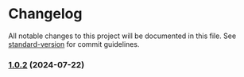 # Changelog

All notable changes to this project will be documented in this file. See [standard-version](https://github.com/conventional-changelog/standard-version) for commit guidelines.

### [1.0.2](https://github.com/odinGitGmail/odinGG-Sundry/compare/v1.1.0...v1.0.2) (2024-07-22)
